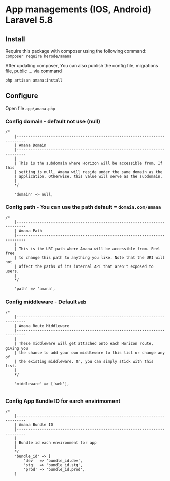 # App managements (IOS, Android) Laravel 5.8

## Install 
Require this package with composer using the following command: <br>
`composer require herode/amana`

After updating composer, You can also publish the config file, migrations file, public ... via command

`php artisan amana:install`

## Configure

Open file `app\amana.php`

### Config domain - default not use (null)
```
/*
    |--------------------------------------------------------------------------
    | Amana Domain
    |--------------------------------------------------------------------------
    |
    | This is the subdomain where Horizon will be accessible from. If this
    | setting is null, Amana will reside under the same domain as the
    | application. Otherwise, this value will serve as the subdomain.
    |
    */

    'domain' => null,

```

### Config path - You can use the path default = `domain.com/amana`

```
/*
    |--------------------------------------------------------------------------
    | Amana Path
    |--------------------------------------------------------------------------
    |
    | This is the URI path where Amana will be accessible from. Feel free
    | to change this path to anything you like. Note that the URI will not
    | affect the paths of its internal API that aren't exposed to users.
    |
    */

    'path' => 'amana',

```

### Config middleware - Default `web`

```
/*
    |--------------------------------------------------------------------------
    | Amana Route Middleware
    |--------------------------------------------------------------------------
    |
    | These middleware will get attached onto each Horizon route, giving you
    | the chance to add your own middleware to this list or change any of
    | the existing middleware. Or, you can simply stick with this list.
    |
    */

    'middleware' => ['web'],
    
```

### Config App Bundle ID for earch envirimoment

```
/*
    |--------------------------------------------------------------------------
    | Amana Bundle ID
    |--------------------------------------------------------------------------
    |
    | Bundle id each environment for app
    |
    */
    'bundle_id' => [
        'dev'  => 'bundle_id.dev',
        'stg'  => 'bundle_id.stg',
        'prod' => 'bundle_id.prod',
    ]

```